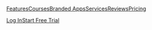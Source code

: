 [](https://www.mightynetworks.com/)

[Features](https://www.mightynetworks.com/features)[Courses](https://www.mightynetworks.com/features/online-courses)[Branded Apps](https://www.mightynetworks.com/pro)[Services](https://www.mightynetworks.com/pro)[Reviews](https://www.mightynetworks.com/reviews)[Pricing](https://www.mightynetworks.com/pricing)

[Log In](https://mightynetworks.com/sign_in)[Start Free Trial](https://cohost.mn.co/?plan=free-trial)
